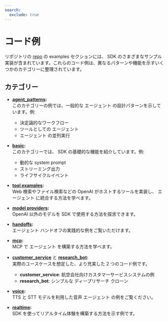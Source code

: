 ```yaml
---
search:
  exclude: true
---
```

# コード例

リポジトリの [repo](https://github.com/openai/openai-agents-python/tree/main/examples) の examples セクションには、 SDK のさまざまなサンプル実装が含まれています。これらのコード例は、異なるパターンや機能を示すいくつかのカテゴリーに整理されています。

## カテゴリー

- **[agent_patterns](https://github.com/openai/openai-agents-python/tree/main/examples/agent_patterns):**  
  このカテゴリーの例では、一般的な エージェント の設計パターンを示しています。例:

    - 決定論的なワークフロー
    - ツールとしての エージェント
    - エージェント の並列実行

- **[basic](https://github.com/openai/openai-agents-python/tree/main/examples/basic):**  
  このカテゴリーでは、 SDK の基礎的な機能を紹介しています。例:

    - 動的な system prompt
    - ストリーミング出力
    - ライフサイクルイベント

- **[tool examples](https://github.com/openai/openai-agents-python/tree/main/examples/tools):**  
  Web 検索やファイル検索などの OpenAI がホストするツールを実装し、 エージェント に統合する方法を学べます。

- **[model providers](https://github.com/openai/openai-agents-python/tree/main/examples/model_providers):**  
  OpenAI 以外のモデルを SDK で使用する方法を探求できます。

- **[handoffs](https://github.com/openai/openai-agents-python/tree/main/examples/handoffs):**  
  エージェント ハンドオフの実践的な例をご覧いただけます。

- **[mcp](https://github.com/openai/openai-agents-python/tree/main/examples/mcp):**  
  MCP で エージェント を構築する方法を学べます。

- **[customer_service](https://github.com/openai/openai-agents-python/tree/main/examples/customer_service)** と **[research_bot](https://github.com/openai/openai-agents-python/tree/main/examples/research_bot):**  
  実際のユースケースを想定した、より充実した 2 つのコード例です。

    - **customer_service**: 航空会社向けカスタマーサービスシステムの例  
    - **research_bot**: シンプルな ディープリサーチ クローン

- **[voice](https://github.com/openai/openai-agents-python/tree/main/examples/voice):**  
  TTS と STT モデルを利用した音声 エージェント の例をご覧ください。

- **[realtime](https://github.com/openai/openai-agents-python/tree/main/examples/realtime):**  
  SDK を使ってリアルタイム体験を構築する方法を示す例です。